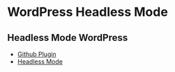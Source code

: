# WordPress Headless Mode

## Headless Mode WordPress

- [Github Plugin](https://github.com/Shelob9/headless-mode)
- [Headless Mode](https://wordpress.org/plugins/headless-mode)
